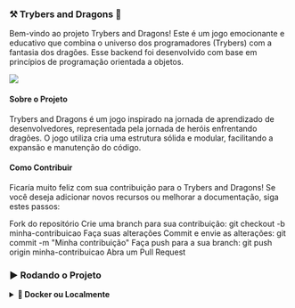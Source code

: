 ### ⚒️ Trybers and Dragons 🐉
Bem-vindo ao projeto Trybers and Dragons! Este é um jogo emocionante e educativo que combina o universo dos programadores (Trybers) com a fantasia dos dragões. Esse backend foi desenvolvido com base em princípios de programação orientada a objetos.

<img src="https://user-images.githubusercontent.com/104791582/215762786-64898841-d6b0-4ae2-96e4-bd4c49aa48dd.jpg">

#### Sobre o Projeto
Trybers and Dragons é um jogo inspirado na jornada de aprendizado de desenvolvedores, representada pela jornada de heróis enfrentando dragões. O jogo utiliza cria uma estrutura sólida e modular, facilitando a expansão e manutenção do código.

#### Como Contribuir
Ficaría muito feliz com sua contribuição para o Trybers and Dragons! Se você deseja adicionar novos recursos ou melhorar a documentação, siga estes passos:

Fork do repositório
Crie uma branch para sua contribuição: git checkout -b minha-contribuicao
Faça suas alterações
Commit e envie as alterações: git commit -m "Minha contribuição"
Faça push para a sua branch: git push origin minha-contribuicao
Abra um Pull Request

### ▶️ Rodando o Projeto

<details>
  <summary>
    <strong> 🐋 Docker ou Localmente </strong>
  </summary>
  <br>
  
## Com Docker

Rode o serviço node com o comando docker-compose up -d.

<li>Esse serviço irá inicializar um container chamado trybers_and_dragons.</li>
<li>A partir daqui você pode rodar o container trybers_and_dragons via CLI ou abri-lo no VS Code.</li>
<br>
Use o comando docker exec -it trybers_and_dragons bash.

<li>Ele te dará acesso ao terminal interativo do container criado pelo compose, que está rodando em segundo plano.</li>
<br>
<h4>Instale as dependências [Caso existam] com npm install ⚠️ Atenção ⚠️ Caso opte por utilizar o Docker, TODOS os comandos disponíveis no package.json (npm start, npm run dev, ...) devem ser executados DENTRO do container, ou seja, no terminal que aparece após a execução do comando docker exec citado acima.</h4>

## Local

<h4>Instale as dependências [Caso existam] com npm install ⚠️ Atenção ⚠️ Não rode o comando npm audit fix! Ele atualiza várias dependências do projeto, e essa atualização gera conflitos com o avaliador. ✨ Dica: Para rodar o projeto desta forma, obrigatoriamente você deve ter o node instalado em seu computador.</h4>
</details>
